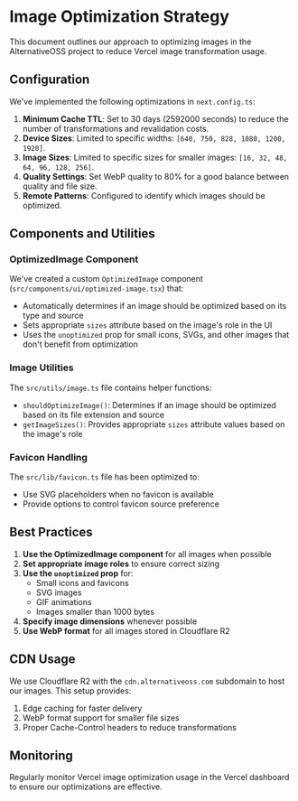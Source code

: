 # Image Optimization Strategy

This document outlines our approach to optimizing images in the AlternativeOSS project to reduce Vercel image transformation usage.

## Configuration

We've implemented the following optimizations in `next.config.ts`:

1. **Minimum Cache TTL**: Set to 30 days (2592000 seconds) to reduce the number of transformations and revalidation costs.
2. **Device Sizes**: Limited to specific widths: `[640, 750, 828, 1080, 1200, 1920]`.
3. **Image Sizes**: Limited to specific sizes for smaller images: `[16, 32, 48, 64, 96, 128, 256]`.
4. **Quality Settings**: Set WebP quality to 80% for a good balance between quality and file size.
5. **Remote Patterns**: Configured to identify which images should be optimized.

## Components and Utilities

### OptimizedImage Component

We've created a custom `OptimizedImage` component (`src/components/ui/optimized-image.tsx`) that:

- Automatically determines if an image should be optimized based on its type and source
- Sets appropriate `sizes` attribute based on the image's role in the UI
- Uses the `unoptimized` prop for small icons, SVGs, and other images that don't benefit from optimization

### Image Utilities

The `src/utils/image.ts` file contains helper functions:

- `shouldOptimizeImage()`: Determines if an image should be optimized based on its file extension and source
- `getImageSizes()`: Provides appropriate `sizes` attribute values based on the image's role

### Favicon Handling

The `src/lib/favicon.ts` file has been optimized to:

- Use SVG placeholders when no favicon is available
- Provide options to control favicon source preference

## Best Practices

1. **Use the OptimizedImage component** for all images when possible
2. **Set appropriate image roles** to ensure correct sizing
3. **Use the `unoptimized` prop** for:
   - Small icons and favicons
   - SVG images
   - GIF animations
   - Images smaller than 1000 bytes
4. **Specify image dimensions** whenever possible
5. **Use WebP format** for all images stored in Cloudflare R2

## CDN Usage

We use Cloudflare R2 with the `cdn.alternativeoss.com` subdomain to host our images. This setup provides:

1. Edge caching for faster delivery
2. WebP format support for smaller file sizes
3. Proper Cache-Control headers to reduce transformations

## Monitoring

Regularly monitor Vercel image optimization usage in the Vercel dashboard to ensure our optimizations are effective. 